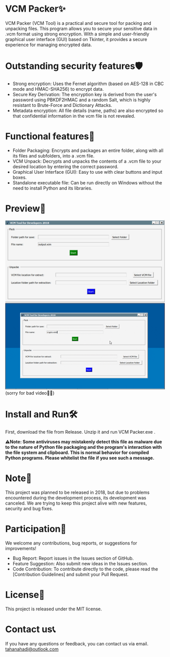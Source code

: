 # VCM Packer✨
VCM Packer (VCM Tool) is a practical and secure tool for packing and unpacking files. This program allows you to secure your sensitive data in .vcm format using strong encryption. With a simple and user-friendly graphical user interface (GUI) based on Tkinter, it provides a secure experience for managing encrypted data.

# Outstanding security features🛡️
* Strong encryption: Uses the Fernet algorithm (based on AES-128 in CBC mode and HMAC-SHA256) to encrypt data.
* Secure Key Derivation: The encryption key is derived from the user's password using PBKDF2HMAC and a random Salt, which is highly resistant to Brute-Force and Dictionary Attacks.
* Metadata encryption: All file details (name, paths) are also encrypted so that confidential information in the vcm file is not revealed.

# Functional features🚀
* Folder Packaging: Encrypts and packages an entire folder, along with all its files and subfolders, into a .vcm file.
* VCM Unpack: Decrypts and unpacks the contents of a .vcm file to your desired location by entering the correct password.
* Graphical User Interface (GUI): Easy to use with clear buttons and input boxes.
* Standalone executable file: Can be run directly on Windows without the need to install Python and its libraries.

# Preview📸
![VCM Packer Screenshot 1](screenshot1.jpg)
![VCM Packer Screenshot 1](video1.gif)
(sorry for bad video🙏🏼)

# Install and Run🛠️
First, download the file from Release. Unzip it and run VCM Packer.exe .
<p></p>
⚠️<b>Note: Some antiviruses may mistakenly detect this file as malware due to the nature of Python file packaging and the program's interaction with the file system and clipboard. This is normal behavior for compiled Python programs. Please whitelist the file if you see such a message.</b>

# Note📣
This project was planned to be released in 2018, but due to problems encountered during the development process, its development was canceled. We are trying to keep this project alive with new features, security and bug fixes.

# Participation🤝
We welcome any contributions, bug reports, or suggestions for improvements!
* Bug Report: Report issues in the Issues section of GitHub.
* Feature Suggestion: Also submit new ideas in the Issues section.
* Code Contribution: To contribute directly to the code, please read the [Contribution Guidelines] and submit your Pull Request.

# License📄
This project is released under the MIT license.

# Contact us📞
If you have any questions or feedback, you can contact us via email.
tahanahadi@outlook.com
